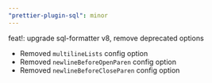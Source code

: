 ```yaml
---
"prettier-plugin-sql": minor
---
```


feat!: upgrade sql-formatter v8, remove deprecated options

- Removed `multilineLists` config option
- Removed `newlineBeforeOpenParen` config option
- Removed `newlineBeforeCloseParen` config option
